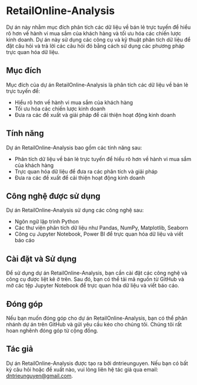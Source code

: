 # RetailOnline-Analysis

Dự án này nhằm mục đích phân tích các dữ liệu về bán lẻ trực tuyến để hiểu rõ hơn về hành vi mua sắm của khách hàng và tối ưu hóa các chiến lược kinh doanh. Dự án này sử dụng các công cụ và kỹ thuật phân tích dữ liệu để đặt câu hỏi và trả lời các câu hỏi đó bằng cách sử dụng các phương pháp trực quan hóa dữ liệu.

## Mục đích

Mục đích của dự án RetailOnline-Analysis là phân tích các dữ liệu về bán lẻ trực tuyến để:

- Hiểu rõ hơn về hành vi mua sắm của khách hàng
- Tối ưu hóa các chiến lược kinh doanh
- Đưa ra các đề xuất và giải pháp để cải thiện hoạt động kinh doanh

## Tính năng

Dự án RetailOnline-Analysis bao gồm các tính năng sau:

- Phân tích dữ liệu về bán lẻ trực tuyến để hiểu rõ hơn về hành vi mua sắm của khách hàng
- Trực quan hóa dữ liệu để đưa ra các phân tích và giải pháp
- Đưa ra các đề xuất để cải thiện hoạt động kinh doanh

## Công nghệ được sử dụng

Dự án RetailOnline-Analysis sử dụng các công nghệ sau:

- Ngôn ngữ lập trình Python
- Các thư viện phân tích dữ liệu như Pandas, NumPy, Matplotlib, Seaborn
- Công cụ Jupyter Notebook, Power BI để trực quan hóa dữ liệu và viết báo cáo

## Cài đặt và Sử dụng

Để sử dụng dự án RetailOnline-Analysis, bạn cần cài đặt các công nghệ và công cụ được liệt kê ở trên. Sau đó, bạn có thể tải mã nguồn từ GitHub và mở các tệp Jupyter Notebook để trực quan hóa dữ liệu và viết báo cáo.

## Đóng góp

Nếu bạn muốn đóng góp cho dự án RetailOnline-Analysis, bạn có thể phân nhánh dự án trên GitHub và gửi yêu cầu kéo cho chúng tôi. Chúng tôi rất hoan nghênh đóng góp từ cộng đồng.

## Tác giả

Dự án RetailOnline-Analysis được tạo ra bởi dntrieunguyen. Nếu bạn có bất kỳ câu hỏi hoặc đề xuất nào, vui lòng liên hệ tác giả qua email: dntrieunguyen@gmail.com.
